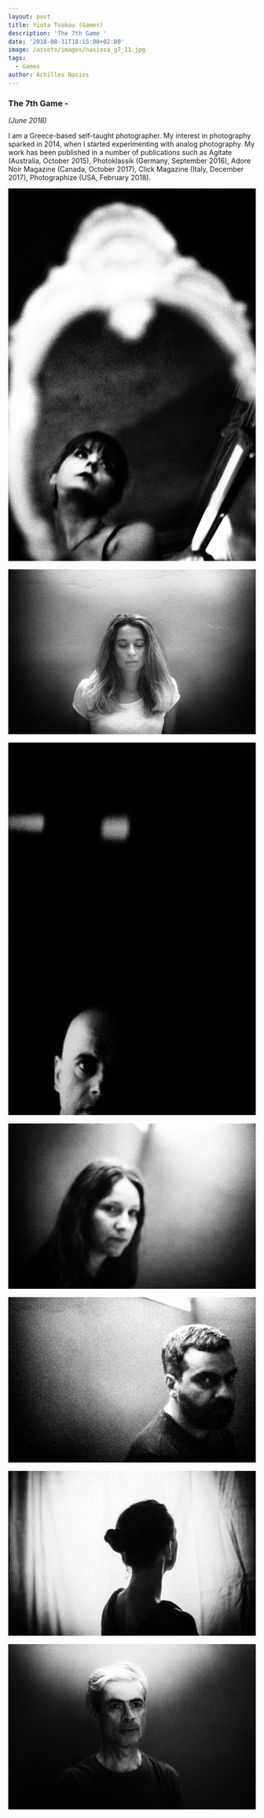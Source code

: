 ```yaml
---
layout: post
title: Yiota Tsokou (Games)
description: 'The 7th Game '
date: '2018-08-31T18:15:00+02:00'
image: /assets/images/nasiosa_g7_11.jpg
tags:
  - Games
author: Achilles Nasios
---
```

### The 7th Game -

_(June 2018)_

I am a Greece-based self-taught photographer. My interest in photography sparked in 2014, when I started experimenting with analog photography. My work has been published in a number of publications such as Agitate (Australia, October 2015), Photoklassik (Germany, September 2016), Adore Noir Magazine (Canada, October 2017), Click Magazine (Italy, December 2017), Photographize (USA, February 2018).

![null](/assets/images/tsiokou_g7.01.jpg)

![null](/assets/images/tsiokou_g7.02.jpg)

![null](/assets/images/tsiokou_g7.03.jpg)

![null](/assets/images/tsiokou_g7.04.jpg)

![null](/assets/images/tsiokou_g7.05.jpg)

![null](/assets/images/tsiokou_g7.06.jpg)

![null](/assets/images/tsiokou_g7.07.jpg)
